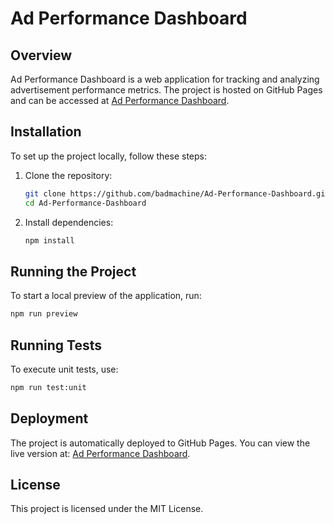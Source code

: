 # Ad Performance Dashboard

## Overview
Ad Performance Dashboard is a web application for tracking and analyzing advertisement performance metrics. The project is hosted on GitHub Pages and can be accessed at [Ad Performance Dashboard](https://badmachine.github.io/Ad-Performance-Dashboard/).

## Installation
To set up the project locally, follow these steps:

1. Clone the repository:
   ```sh
   git clone https://github.com/badmachine/Ad-Performance-Dashboard.git
   cd Ad-Performance-Dashboard
   ```

2. Install dependencies:
   ```sh
   npm install
   ```

## Running the Project
To start a local preview of the application, run:
```sh
npm run preview
```

## Running Tests
To execute unit tests, use:
```sh
npm run test:unit
```

## Deployment
The project is automatically deployed to GitHub Pages. You can view the live version at:
[Ad Performance Dashboard](https://badmachine.github.io/Ad-Performance-Dashboard/).

## License
This project is licensed under the MIT License.

